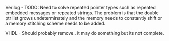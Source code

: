 
Verilog -
TODO:  Need to solve repeated pointer types such as repeated embedded messages or repeated strings. The problem is that the double ptr list grows undeterminately and the memory needs to constantly shift or a memory stitching scheme needs to be added.

VHDL -
Should probably remove.. it may do something but its not complete.
